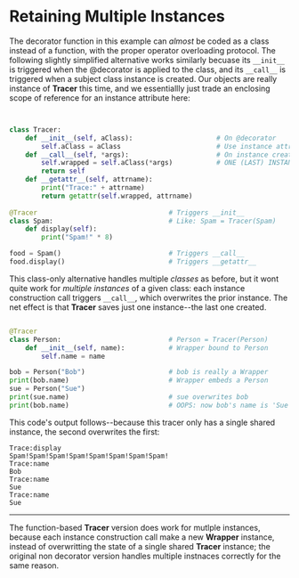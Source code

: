 # Retaining Multiple Instances

The decorator function in this example can *almost* be coded as a class instead of a function, with the proper operator overloading protocol. The following slightly simplified alternative works similarly becuase its `__init__` is triggered when the @decorator is applied to the class, and its `__call__` is triggered when a subject class instance is created. Our objects are really instance of **Tracer** this time, and we essentiallly just trade an enclosing scope of reference for an instance attribute here:

```py


class Tracer:
    def __init__(self, aClass):                     # On @decorator
        self.aClass = aClass                        # Use instance attribute
    def __call__(self, *args):                      # On instance creation
        self.wrapped = self.aClass(*args)           # ONE (LAST) INSTANCE PER CLASS!
        return self
    def __getattr__(self, attrname):
        print("Trace:" + attrname)
        return getattr(self.wrapped, attrname)
    
@Tracer                                 # Triggers __init__
class Spam:                             # Like: Spam = Tracer(Spam)
    def display(self):
        print("Spam!" * 8)

food = Spam()                           # Triggers __call__
food.display()                          # Triggers __getattr__
```

This class-only alternative handles multiple *classes* as before, but it wont quite work for *multiple instances* of a given class: each instance construction call triggers `__call__`, which overwrites the prior instance. The net effect is that **Tracer** saves just one instance--the last one created.

```py

@Tracer
class Person:                           # Person = Tracer(Person)
    def __init__(self, name):           # Wrapper bound to Person
        self.name = name

bob = Person("Bob")                     # bob is really a Wrapper
print(bob.name)                         # Wrapper embeds a Person
sue = Person("Sue")
print(sue.name)                         # sue overwrites bob
print(bob.name)                         # OOPS: now bob's name is 'Sue'!
```

This code's output follows--because this tracer only has a single shared instance, the second overwrites the first:

```
Trace:display
Spam!Spam!Spam!Spam!Spam!Spam!Spam!Spam!
Trace:name
Bob
Trace:name
Sue
Trace:name
Sue
```

----------

The function-based **Tracer** version does work for mutlple instances, because each instance construction call make a new **Wrapper** instance, instead of overwritting the state of a single shared **Tracer** instance; the original non decorator version handles multiple instnaces correctly for the same reason.